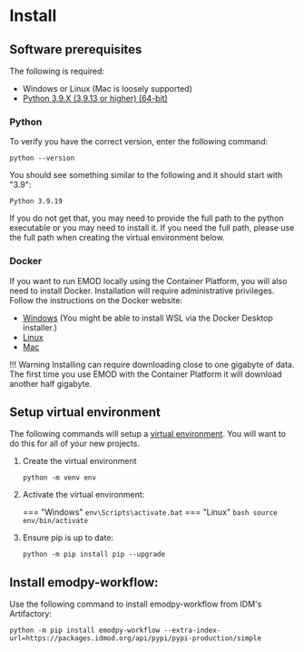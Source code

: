 # Install

## Software prerequisites

The following is required:

- Windows or Linux (Mac is loosely supported)
- [Python 3.9.X (3.9.13 or higher) (64-bit)](https://www.python.org/downloads/release/python-3913/)

### Python

To verify you have the correct version, enter the following command:

```
python --version
```

You should see something similar to the following and it should start with "3.9":

```doscon
Python 3.9.19
```

If you do not get that, you may need to provide the full path to the python executable
or you may need to install it.  If you need the full path, please use the full path when creating the virtual environment below.

### Docker

If you want to run EMOD locally using the Container Platform, you will also need
to install Docker.  Installation will require administrative privileges.  Follow the instructions on the Docker website:

- [Windows](https://docs.docker.com/desktop/setup/install/windows-install/)
    (You might be able to install WSL via the Docker Desktop installer.)
- [Linux](https://docs.docker.com/desktop/setup/install/linux/)
- [Mac](https://docs.docker.com/desktop/setup/install/mac-install/)

!!! Warning
    Installing can require downloading close to one gigabyte of data.  The first time
    you use EMOD with the Container Platform it will download another half gigabyte.

## Setup virtual environment

The following commands will setup a
[virtual environment](reference/virtual_environments.md).  You will want to do this for all of your new projects.

1. Create the virtual environment

    ```
    python -m venv env
    ```

2. Activate the virtual environment:

    === "Windows"
        ```
        env\Scripts\activate.bat
        ```
    === "Linux"
        ```bash
        source env/bin/activate
        ```

3. Ensure pip is up to date:

    ```
    python -m pip install pip --upgrade
    ```

## Install emodpy-workflow:

Use the following command to install emodpy-workflow from IDM's Artifactory:

```
python -m pip install emodpy-workflow --extra-index-url=https://packages.idmod.org/api/pypi/pypi-production/simple
```
